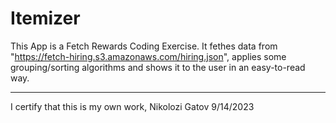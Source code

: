 # Itemizer

This App is a Fetch Rewards Coding Exercise.
It fethes data from "https://fetch-hiring.s3.amazonaws.com/hiring.json", applies some grouping/sorting algorithms and shows it to the user in an easy-to-read way.


-----------------------------------
I certify that this is my own work,
Nikolozi Gatov
9/14/2023
